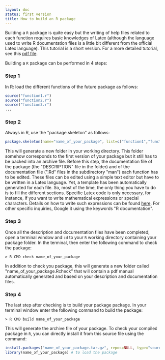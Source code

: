 ```yaml
---
layout: doc
status: first version
title: How to build an R package
---
```


Building a `R` package is quite easy but the writing of help files related to each function requires basic knowledges of Latex (although the language used to write R documentation files is a little bit different from the official Latex language).
This tutorial is a short version. For a more detailed tutorial, see this [pdf file](http://cran.r-project.org/doc/contrib/Leisch-CreatingPackages.pdf).

Building a `R` package can be performed in 4 steps:

### Step 1
In R: load the different functions of the future package as follows:

```R
source("function1.r")
source("function2.r")
source("function3.r")
...
```

### Step 2
Always in R, use the "package.skeleton" as follows:

```R
package.skeleton(name="name_of_your_package", list=c("function1","function2","function3", ...))
```

This will generate a new folder in your working directory. This folder somehow corresponds to the first version of your package but it still has to be packed into an archive file.
Before this step, the documentation file of the package (the "DESCRIPTION" file in the folder) and of the documentation file (".Rd" files in the subdirectory "man") each function has to be edited. These files can be edited using a simple text editor but have to be written in a Latex language. Yet, a template has been automatically generated for each file. So, most of the time, the only thing you have to do is to fill the different sections. Specific Latex code is only necessary, for instance, if you want to write mathematical expressions or special characters. Details on how to write such expressions can be found [here](http://r-pkgs.had.co.nz/man.html). For other specific inquiries, Google it using the keywords "R documentation".

### Step 3
Once all the description and documentation files have been completed, open a terminal window and `cd` to your `R` working directory containing your package folder. In the terminal, then enter the following command to check the package:

```
> R CMD check name_of_your_package
```

In addition to check you package, this will generate a new folder called "name_of_your_package.Rcheck" that will contain a pdf manual automatically generated and based on your description and documentation files.

### Step 4
The last step after checking is to build your package package. In your terminal window enter the following command to build the package:

```
> R CMD build name_of_your_package
```

This will generate the archive file of your package. To check your compiled package in `R`, you can directly install it from this source file using the command:

```R
install.packages("name_of_your_package.tar.gz", repos=NULL, type="source") # to install the package
library(name_of_your_package) # to load the package
```
